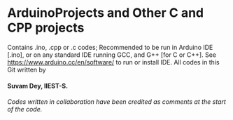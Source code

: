 # ArduinoProjects and Other C and CPP projects
Contains .ino, .cpp or .c codes;
Recommended to be run in Arduino IDE [.ino], or on any standard IDE running GCC, and G++ [for C or C++].
See https://www.arduino.cc/en/software/ to run or install IDE.
All codes in this Git written by 
#### Suvam Dey, IIEST-S. 

###### Codes written in collaboration have been credited as comments at the start of the code.
